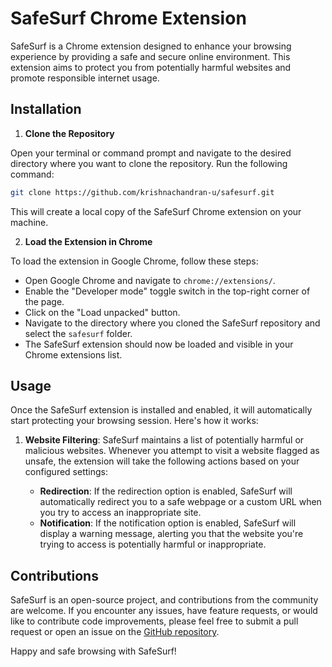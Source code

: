 # SafeSurf Chrome Extension

SafeSurf is a Chrome extension designed to enhance your browsing experience by providing a safe and secure online environment. This extension aims to protect you from potentially harmful websites and promote responsible internet usage.

## Installation

1. **Clone the Repository**

  Open your terminal or command prompt and navigate to the desired directory where you want to clone the repository. Run the following command:
```bash
git clone https://github.com/krishnachandran-u/safesurf.git
```
This will create a local copy of the SafeSurf Chrome extension on your machine.

2. **Load the Extension in Chrome**

To load the extension in Google Chrome, follow these steps:

- Open Google Chrome and navigate to `chrome://extensions/`.
- Enable the "Developer mode" toggle switch in the top-right corner of the page.
- Click on the "Load unpacked" button.
- Navigate to the directory where you cloned the SafeSurf repository and select the `safesurf` folder.
- The SafeSurf extension should now be loaded and visible in your Chrome extensions list.

## Usage

Once the SafeSurf extension is installed and enabled, it will automatically start protecting your browsing session. Here's how it works:

1. **Website Filtering**: SafeSurf maintains a list of potentially harmful or malicious websites. Whenever you attempt to visit a website flagged as unsafe, the extension will take the following actions based on your configured settings:

   - **Redirection**: If the redirection option is enabled, SafeSurf will automatically redirect you to a safe webpage or a custom URL when you try to access an inappropriate site.
   - **Notification**: If the notification option is enabled, SafeSurf will display a warning message, alerting you that the website you're trying to access is potentially harmful or inappropriate.

## Contributions

SafeSurf is an open-source project, and contributions from the community are welcome. If you encounter any issues, have feature requests, or would like to contribute code improvements, please feel free to submit a pull request or open an issue on the [GitHub repository](https://github.com/krishnachandran-u/safesurf).

Happy and safe browsing with SafeSurf!